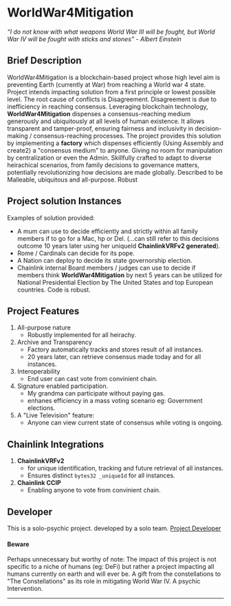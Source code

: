 # WorldWar4Mitigation
*“I do not know with what weapons World War III will be fought, but World War IV will be fought with sticks and stones” - Albert Einstein*

## Brief Description

WorldWar4Mitigation is a blockchain-based project whose high level aim is preventing Earth (currently at War) from reaching a World war 4 state. Project intends impacting solution from a first principle or lowest possible level. The root cause of conflicts is Disagreement. Disagreement is due to inefficiency in reaching consensus.
Leveraging blockchain technology, **WorldWar4Mitigation** dispenses a consensus-reaching medium generously and ubiquitously at all levels of human existence. It allows transparent and tamper-proof, ensuring fairness and inclusivity in decision-making / consensus-reaching processes.
The project provides this solution by implementing a **factory** which dispenses efficiently (Using Assembly and create2) a "consensus medium" to anyone. Giving no room for manipulation by centralization or even the Admin.
Skillfully crafted to adapt to diverse heirachical scenarios, from family decisions to governance matters, potentially revolutionizing how decisions are made globally. 
Described to be Malleable, ubiquitous and all-purpose. 
Robust
## Project solution Instances
Examples of solution provided:
- A mum can use to decide efficiently and strictly within all family members if to go for a Mac, hp or Del. (...can still refer to this decisions outcome 10 years later using her uniqueId **ChainlinkVRFv2 generated**).
- Rome / Cardinals can decide for its pope.
- A Nation can deploy to decide its state governorship election.
- Chainlink internal Board members / judges can use to decide if  members think **WorldWar4Mitigation**   by next 5 years can be utilized for National Presidential Election by The United States and top European countries. 
Code is robust.
## Project Features
1. All-purpose nature
    - Robustly implemented for all heirachy.
2. Archive and Transparency
    - Factory automatically tracks and stores result of all instances.
    - 20 years later, can retrieve consensus made today and for all instances.
3. Interoperability
    - End user can cast vote from convinient chain.
4. Signature enabled participation.
    - My grandma can participate without paying gas.
    - enhanes efficiency in a mass voting scenario eg: Government elections.
5. A "Live Television" feature:
    - Anyone can view current state of consensus while voting is ongoing.
## Chainlink Integrations
1. **ChainlinkVRFv2**
    - for unique identification, tracking and future retrieval of all instances.
    - Ensures distinct `bytes32 _uniqueId` for all instances.
2. **Chainlink CCIP**
    - Enabling anyone to vote from convinient chain.

## Developer
This is a solo-psychic project. developed by a solo team.
[Project Developer](https://twitter.com/Kodak_Rome)

#### Beware
Perhaps unnecessary but worthy of note:
The impact of this project is not specific to a niche of humans (eg: DeFi) but rather a project impacting all humans currently on earth and will ever be. 
A gift from the constellations to "The Constellations" as its role in mitigating World War IV. A psychic Intervention. 


---




